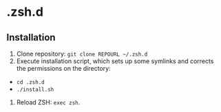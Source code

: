 # .zsh.d

## Installation

  1. Clone repository: `git clone REPOURL ~/.zsh.d`
  1. Execute installation script, which sets up some symlinks and corrects
     the permissions on the directory:
   * `cd .zsh.d`
   * `./install.sh`
  1. Reload ZSH: `exec zsh`.
